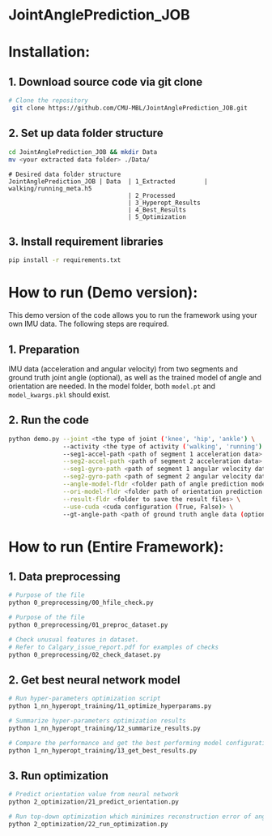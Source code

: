 # JointAnglePrediction_JOB

 # Installation:
 ## 1. Download source code via git clone
 ```bash
 # Clone the repository
  git clone https://github.com/CMU-MBL/JointAnglePrediction_JOB.git
  ```

  ## 2. Set up data folder structure
  ```bash
  cd JointAnglePrediction_JOB && mkdir Data
  mv <your extracted data folder> ./Data/
  ```
  ```
  # Desired data folder structure
  JointAnglePrediction_JOB | Data  | 1_Extracted        | walking/running_meta.h5
                                   | 2_Processed
                                   | 3_Hyperopt_Results
                                   | 4_Best_Results
                                   | 5_Optimization
  ```
  
  ## 3. Install requirement libraries
  ```bash
  pip install -r requirements.txt
  ```
  
  # How to run (Demo version):
  This demo version of the code allows you to run the framework using your own IMU data. The following steps are required.
  ## 1. Preparation
  IMU data (acceleration and angular velocity) from two segments and ground truth joint angle (optional), as well as the trained model of angle and orientation are needed. In the model folder, both ```model.pt``` and ```model_kwargs.pkl``` should exist.
  
  ## 2. Run the code
  ```bash
  python demo.py --joint <the type of joint ('knee', 'hip', 'ankle') \
                 --activity <the type of activity ('walking', 'running') \
                 --seg1-accel-path <path of segment 1 acceleration data> \
                 --seg2-accel-path <path of segment 2 acceleration data> \
                 --seg1-gyro-path <path of segment 1 angular velocity data> \
                 --seg2-gyro-path <path of segment 2 angular velocity data> \
                 --angle-model-fldr <folder path of angle prediction model> \
                 --ori-model-fldr <folder path of orientation prediction model> \
                 --result-fldr <folder to save the result files> \
                 --use-cuda <cuda configuration (True, False)> \
                 --gt-angle-path <path of ground truth angle data (optional)>
  ```
  
  # How to run (Entire Framework):
  ## 1. Data preprocessing
  ```bash
  # Purpose of the file
  python 0_preprocessing/00_hfile_check.py
  ```
  
  ```bash
  # Purpose of the file
  python 0_preprocessing/01_preproc_dataset.py
  ```
  
  ```bash
  # Check unusual features in dataset. 
  # Refer to Calgary_issue_report.pdf for examples of checks
  python 0_preprocessing/02_check_dataset.py
  ```
  
  ## 2. Get best neural network model
  ```bash
  # Run hyper-parameters optimization script
  python 1_nn_hyperopt_training/11_optimize_hyperparams.py
  ```
  
  ```bash
  # Summarize hyper-parameters optimization results
  python 1_nn_hyperopt_training/12_summarize_results.py
  ```
  
  ```bash
  # Compare the performance and get the best performing model configuration
  python 1_nn_hyperopt_training/13_get_best_results.py
  ```
  
  ## 3. Run optimization
  ```bash
  # Predict orientation value from neural network
  python 2_optimization/21_predict_orientation.py
  ```
  
  ```bash
  # Run top-down optimization which minimizes reconstruction error of angular velocity data
  python 2_optimization/22_run_optimization.py
  ```
